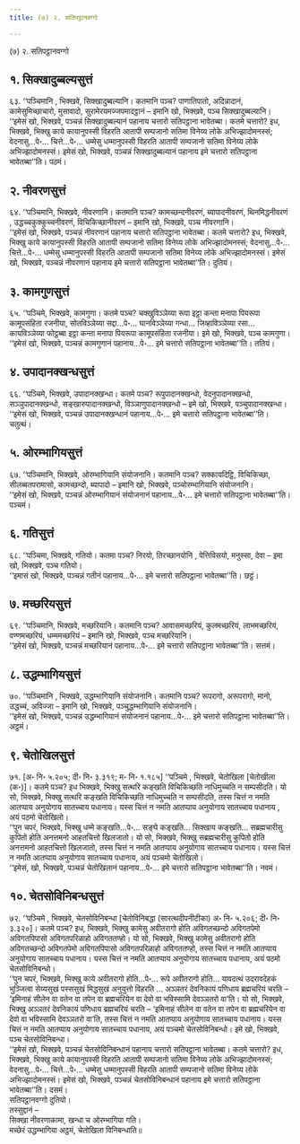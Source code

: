 ```yaml
---
title: (७) २. सतिपट्ठानवग्गो

---
```

(७) २. सतिपट्ठानवग्गो  


## १. सिक्खादुब्बल्यसुत्तं

६३. ‘‘पञ्चिमानि , भिक्खवे, सिक्खादुब्बल्यानि। कतमानि पञ्च? पाणातिपातो, अदिन्नादानं, कामेसुमिच्छाचारो, मुसावादो, सुरामेरयमज्जपमादट्ठानं – इमानि खो, भिक्खवे, पञ्च सिक्खादुब्बल्यानि।  
‘‘इमेसं खो, भिक्खवे, पञ्चन्नं सिक्खादुब्बल्यानं पहानाय चत्तारो सतिपट्ठाना भावेतब्बा। कतमे चत्तारो? इध, भिक्खवे, भिक्खु काये कायानुपस्सी विहरति आतापी सम्पजानो सतिमा विनेय्य लोके अभिज्झादोमनस्सं; वेदनासु…पे॰… चित्ते…पे॰… धम्मेसु धम्मानुपस्सी विहरति आतापी सम्पजानो सतिमा विनेय्य लोके अभिज्झादोमनस्सं। इमेसं खो, भिक्खवे, पञ्चन्नं सिक्खादुब्बल्यानं पहानाय इमे चत्तारो सतिपट्ठाना भावेतब्बा’’ति। पठमं।  


## २. नीवरणसुत्तं

६४. ‘‘पञ्चिमानि, भिक्खवे, नीवरणानि। कतमानि पञ्च? कामच्छन्दनीवरणं, ब्यापादनीवरणं, थिनमिद्धनीवरणं , उद्धच्चकुक्कुच्चनीवरणं, विचिकिच्छानीवरणं – इमानि खो, भिक्खवे, पञ्च नीवरणानि।  
‘‘इमेसं खो, भिक्खवे, पञ्चन्नं नीवरणानं पहानाय चत्तारो सतिपट्ठाना भावेतब्बा। कतमे चत्तारो? इध, भिक्खवे, भिक्खु काये कायानुपस्सी विहरति आतापी सम्पजानो सतिमा विनेय्य लोके अभिज्झादोमनस्सं; वेदनासु…पे॰… चित्ते…पे॰… धम्मेसु धम्मानुपस्सी विहरति आतापी सम्पजानो सतिमा विनेय्य लोके अभिज्झादोमनस्सं। इमेसं खो, भिक्खवे, पञ्चन्नं नीवरणानं पहानाय इमे चत्तारो सतिपट्ठाना भावेतब्बा’’ति। दुतियं।  


## ३. कामगुणसुत्तं

६५. ‘‘पञ्चिमे, भिक्खवे, कामगुणा। कतमे पञ्च? चक्खुविञ्ञेय्या रूपा इट्ठा कन्ता मनापा पियरूपा कामूपसंहिता रजनीया, सोतविञ्ञेय्या सद्दा…पे॰… घानविञ्ञेय्या गन्धा… जिव्हाविञ्ञेय्या रसा… कायविञ्ञेय्या फोट्ठब्बा इट्ठा कन्ता मनापा पियरूपा कामूपसंहिता रजनीया। इमे खो, भिक्खवे, पञ्च कामगुणा।  
‘‘इमेसं खो, भिक्खवे, पञ्चन्नं कामगुणानं पहानाय…पे॰… इमे चत्तारो सतिपट्ठाना भावेतब्बा’’ति। ततियं।  


## ४. उपादानक्खन्धसुत्तं

६६. ‘‘पञ्चिमे, भिक्खवे, उपादानक्खन्धा। कतमे पञ्च? रूपुपादानक्खन्धो, वेदनुपादानक्खन्धो, सञ्ञुपादानक्खन्धो, सङ्खारुपादानक्खन्धो, विञ्ञाणुपादानक्खन्धो – इमे खो, भिक्खवे, पञ्चुपादानक्खन्धा।  
‘‘इमेसं खो, भिक्खवे, पञ्चन्नं उपादानक्खन्धानं पहानाय…पे॰… इमे चत्तारो सतिपट्ठाना भावेतब्बा’’ति। चतुत्थं।  


## ५. ओरम्भागियसुत्तं

६७. ‘‘पञ्चिमानि, भिक्खवे, ओरम्भागियानि संयोजनानि। कतमानि पञ्च? सक्कायदिट्ठि, विचिकिच्छा, सीलब्बतपरामासो, कामच्छन्दो, ब्यापादो – इमानि खो, भिक्खवे, पञ्चोरम्भागियानि संयोजनानि।  
‘‘इमेसं खो, भिक्खवे, पञ्चन्नं ओरम्भागियानं संयोजनानं पहानाय…पे॰… इमे चत्तारो सतिपट्ठाना भावेतब्बा’’ति। पञ्चमं।  


## ६. गतिसुत्तं

६८. ‘‘पञ्चिमा, भिक्खवे, गतियो। कतमा पञ्च? निरयो, तिरच्छानयोनि , पेत्तिविसयो, मनुस्सा, देवा – इमा खो, भिक्खवे, पञ्च गतियो।  
‘‘इमासं खो, भिक्खवे, पञ्चन्नं गतीनं पहानाय…पे॰… इमे चत्तारो सतिपट्ठाना भावेतब्बा’’ति। छट्ठं।  


## ७. मच्छरियसुत्तं

६९. ‘‘पञ्चिमानि, भिक्खवे, मच्छरियानि। कतमानि पञ्च? आवासमच्छरियं, कुलमच्छरियं, लाभमच्छरियं, वण्णमच्छरियं, धम्ममच्छरियं – इमानि खो, भिक्खवे, पञ्च मच्छरियानि।  
‘‘इमेसं खो, भिक्खवे, पञ्चन्नं मच्छरियानं पहानाय…पे॰… इमे चत्तारो सतिपट्ठाना भावेतब्बा’’ति। सत्तमं।  


## ८. उद्धम्भागियसुत्तं

७०. ‘‘पञ्चिमानि , भिक्खवे, उद्धम्भागियानि संयोजनानि। कतमानि पञ्च? रूपरागो, अरूपरागो, मानो, उद्धच्चं, अविज्जा – इमानि खो, भिक्खवे, पञ्चुद्धम्भागियानि संयोजनानि।  
‘‘इमेसं खो, भिक्खवे, पञ्चन्नं उद्धम्भागियानं संयोजनानं पहानाय…पे॰… इमे चत्तारो सतिपट्ठाना भावेतब्बा’’ति। अट्ठमं।  


## ९. चेतोखिलसुत्तं

७१. [अ॰ नि॰ ५.२०५; दी॰ नि॰ ३.३१९; म॰ नि॰ १.१८५] ‘‘पञ्चिमे , भिक्खवे, चेतोखिला [चेतोखीला (क॰)]। कतमे पञ्च? इध भिक्खवे, भिक्खु सत्थरि कङ्खति विचिकिच्छति नाधिमुच्चति न सम्पसीदति। यो सो, भिक्खवे, भिक्खु सत्थरि कङ्खति विचिकिच्छति नाधिमुच्चति न सम्पसीदति, तस्स चित्तं न नमति आतप्पाय अनुयोगाय सातच्चाय पधानाय। यस्स चित्तं न नमति आतप्पाय अनुयोगाय सातच्चाय पधानाय , अयं पठमो चेतोखिलो।  
‘‘पुन चपरं, भिक्खवे, भिक्खु धम्मे कङ्खति…पे॰… सङ्घे कङ्खति… सिक्खाय कङ्खति… सब्रह्मचारीसु कुपितो होति अनत्तमनो आहतचित्तो खिलजातो। यो सो, भिक्खवे, भिक्खु सब्रह्मचारीसु कुपितो होति अनत्तमनो आहतचित्तो खिलजातो, तस्स चित्तं न नमति आतप्पाय अनुयोगाय सातच्चाय पधानाय। यस्स चित्तं न नमति आतप्पाय अनुयोगाय सातच्चाय पधानाय, अयं पञ्चमो चेतोखिलो।  
‘‘इमेसं, खो, भिक्खवे, पञ्चन्नं चेतोखिलानं पहानाय…पे॰… इमे चत्तारो सतिपट्ठाना भावेतब्बा’’ति। नवमं।  


## १०. चेतसोविनिबन्धसुत्तं

७२. ‘‘पञ्चिमे , भिक्खवे, चेतसोविनिबन्धा [चेतोविनिबद्धा (सारत्थदीपनीटीका) अ॰ नि॰ ५.२०६; दी॰ नि॰ ३.३२०]। कतमे पञ्च? इध, भिक्खवे, भिक्खु कामेसु अवीतरागो होति अविगतच्छन्दो अविगतपेमो अविगतपिपासो अविगतपरिळाहो अविगततण्हो। यो सो, भिक्खवे, भिक्खु कामेसु अवीतरागो होति अविगतच्छन्दो अविगतपेमो अविगतपिपासो अविगतपरिळाहो अविगततण्हो, तस्स चित्तं न नमति आतप्पाय अनुयोगाय सातच्चाय पधानाय। यस्स चित्तं न नमति आतप्पाय अनुयोगाय सातच्चाय पधानाय, अयं पठमो चेतसोविनिबन्धो।  
‘‘पुन चपरं, भिक्खवे, भिक्खु काये अवीतरागो होति…पे॰… रूपे अवीतरागो होति… यावदत्थं उदरावदेहकं भुञ्जित्वा सेय्यसुखं पस्ससुखं मिद्धसुखं अनुयुत्तो विहरति … अञ्ञतरं देवनिकायं पणिधाय ब्रह्मचरियं चरति – ‘इमिनाहं सीलेन वा वतेन वा तपेन वा ब्रह्मचरियेन वा देवो वा भविस्सामि देवञ्ञतरो वा’ति। यो सो, भिक्खवे, भिक्खु अञ्ञतरं देवनिकायं पणिधाय ब्रह्मचरियं चरति – ‘इमिनाहं सीलेन वा वतेन वा तपेन वा ब्रह्मचरियेन वा देवो वा भविस्सामि देवञ्ञतरो वा’ति, तस्स चित्तं न नमति आतप्पाय अनुयोगाय सातच्चाय पधानाय। यस्स चित्तं न नमति आतप्पाय अनुयोगाय सातच्चाय पधानाय, अयं पञ्चमो चेतसोविनिबन्धो। इमे खो, भिक्खवे, पञ्च चेतसोविनिबन्धा।  
‘‘इमेसं खो, भिक्खवे, पञ्चन्नं चेतसोविनिबन्धानं पहानाय चत्तारो सतिपट्ठाना भावेतब्बा। कतमे चत्तारो? इध, भिक्खवे, भिक्खु काये कायानुपस्सी विहरति आतापी सम्पजानो सतिमा विनेय्य लोके अभिज्झादोमनस्सं; वेदनासु…पे॰… चित्ते…पे॰… धम्मेसु धम्मानुपस्सी विहरति आतापी सम्पजानो सतिमा विनेय्य लोके अभिज्झादोमनस्सं। इमेसं खो, भिक्खवे, पञ्चन्नं चेतसोविनिबन्धानं पहानाय इमे चत्तारो सतिपट्ठाना भावेतब्बा’’ति। दसमं।  
सतिपट्ठानवग्गो दुतियो।  
तस्सुद्दानं –  
सिक्खा नीवरणाकामा, खन्धा च ओरम्भागिया गति।  
मच्छेरं उद्धम्भागिया अट्ठमं, चेतोखिला विनिबन्धाति॥  